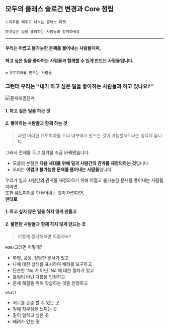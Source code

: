 ## 모두의 클래스 슬로건 변경과 Core 정립

```노하우를 배우고 나누는 클래스 마켓```

```하고싶은 일을 좋아하는 사람들과 함께하세요```

-------

#### 우리는 어렵고 불가능한 문제를 풀어내는 사람들이며,

#### 하고 싶은 일을 좋아하는 사람들과 함께할 수 있게 만드는 사람들입니다.

= ```유토피아를 만드는 사람들```



### 그런데 우리는 ''내가 하고 싶은 일을 좋아하는 사람들과 하고 있나요?''  

![문제해결단계](../assets/image/문제해결단계.JPG)

#### 1. 하고 싶은 일을 하는 것  

#### 2. 좋아하는 사람들과 함께 하는 것  

> 과연 이러한 유토피아를 우리 내부에서 만드는 것이 가능할까? 라는 생각이 듭니다.  


그래서 전제를 두고 생각을 조금 바꿔봤습니다.

- 모클의 본질은 **다음 세대를 위해 일과 사람간의 관계를 재정의하는 것**입니다.  
- 우리는 **어렵고 불가능한 문제를 풀어내는 사람들**입니다.  


우리가 일과 사람간의 관계를 재정의하기 위해 어렵고 불가능한 문제를 풀어내는 사람들이라면,  
또한 유토피아를 만들어내는 것이 어렵다면,  
**반대로**  
#### 1. 하고 싶지 않은 일을 하지 않게 만들고  
#### 2. 불편한 사람들과 함께 하지 않게 만드는 것  
> 이렇게 생각해보면 어떨까요?  

```HOW?```그러면 어떻게?

- 투명, 공정, 정당한 문서가 있고
- 나에 대한 상태를 표시하여 배려를 요구하고
- 단순한 'No'가 아닌 'No'에 대한 절차가 있고
- 틀림이 아닌 다름을 인정하고
- 문제 해결을 위해 학습하는 것을 인정하고  

```what?```  

- 서로를 존중 할 수 있는 곳
- 일에 자부심을 느끼는 곳
- 같이 일하고 싶은 곳
- 배려가 있는 곳
